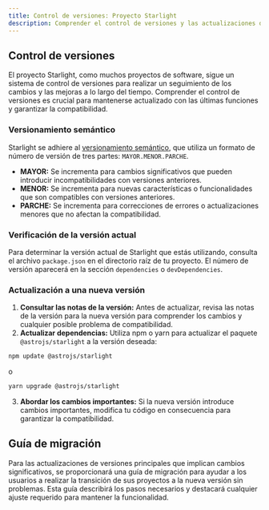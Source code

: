 ```yaml
---
title: Control de versiones: Proyecto Starlight
description: Comprender el control de versiones y las actualizaciones dentro del proyecto Starlight.
---
```


## Control de versiones

El proyecto Starlight, como muchos proyectos de software, sigue un sistema de control de versiones para realizar un seguimiento de los cambios y las mejoras a lo largo del tiempo. Comprender el control de versiones es crucial para mantenerse actualizado con las últimas funciones y garantizar la compatibilidad.

### Versionamiento semántico

Starlight se adhiere al [versionamiento semántico](https://semver.org/), que utiliza un formato de número de versión de tres partes: `MAYOR.MENOR.PARCHE`.

*   **MAYOR:** Se incrementa para cambios significativos que pueden introducir incompatibilidades con versiones anteriores. 
*   **MENOR:** Se incrementa para nuevas características o funcionalidades que son compatibles con versiones anteriores.
*   **PARCHE:** Se incrementa para correcciones de errores o actualizaciones menores que no afectan la compatibilidad.

### Verificación de la versión actual

Para determinar la versión actual de Starlight que estás utilizando, consulta el archivo `package.json` en el directorio raíz de tu proyecto. El número de versión aparecerá en la sección `dependencies` o `devDependencies`.

### Actualización a una nueva versión

1.  **Consultar las notas de la versión:** Antes de actualizar, revisa las notas de la versión para la nueva versión para comprender los cambios y cualquier posible problema de compatibilidad.
2.  **Actualizar dependencias:** Utiliza npm o yarn para actualizar el paquete `@astrojs/starlight` a la versión deseada:

```bash
npm update @astrojs/starlight
```

o

```bash
yarn upgrade @astrojs/starlight
```

3.  **Abordar los cambios importantes:** Si la nueva versión introduce cambios importantes, modifica tu código en consecuencia para garantizar la compatibilidad.

## Guía de migración

Para las actualizaciones de versiones principales que implican cambios significativos, se proporcionará una guía de migración para ayudar a los usuarios a realizar la transición de sus proyectos a la nueva versión sin problemas. Esta guía describirá los pasos necesarios y destacará cualquier ajuste requerido para mantener la funcionalidad. 



